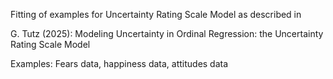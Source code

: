 Fitting of examples for Uncertainty Rating Scale Model as described in

G. Tutz (2025): Modeling Uncertainty in Ordinal Regression: the Uncertainty Rating Scale Model

Examples: Fears data, happiness data, attitudes data
